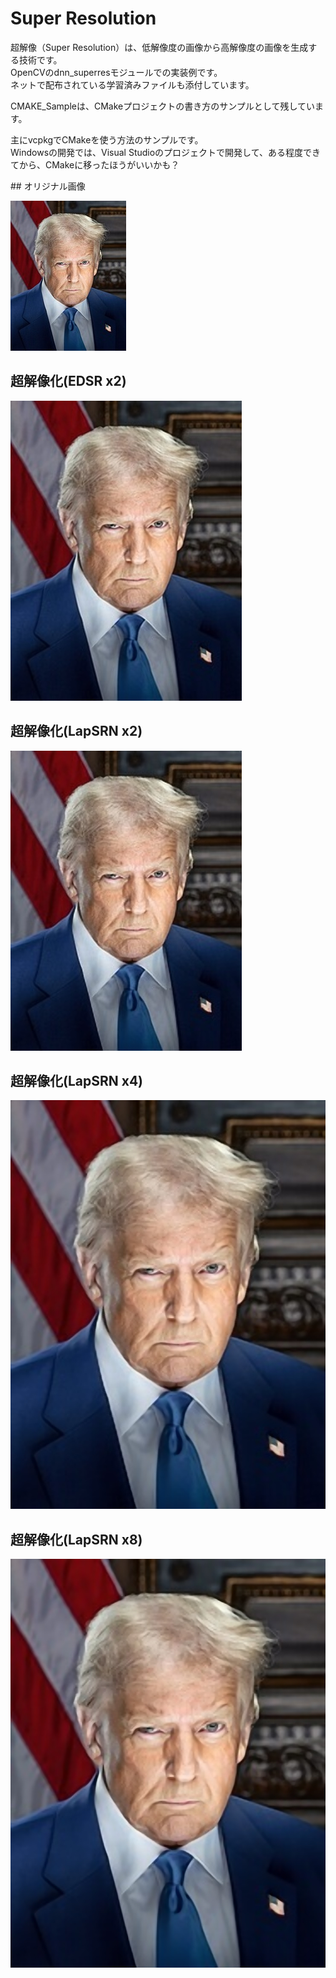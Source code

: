# Super Resolution
超解像（Super Resolution）は、低解像度の画像から高解像度の画像を生成する技術です。<br>
OpenCVのdnn_superresモジュールでの実装例です。<br>
ネットで配布されている学習済みファイルも添付しています。<br>
<p></p>
CMAKE_Sampleは、CMakeプロジェクトの書き方のサンプルとして残しています。<br>
<p></p>
主にvcpkgでCMakeを使う方法のサンプルです。<br>
Windowsの開発では、Visual Studioのプロジェクトで開発して、ある程度できてから、CMakeに移ったほうがいいかも？
<p></p>
## オリジナル画像

![オリジナル画像](TrumpPortrait_Small.jpg)

## 超解像化(EDSR x2)

![EDSR x2](EDSR_x2.jpg)

## 超解像化(LapSRN x2)

![LapSRN x2](LapSRN_x2.jpg)


## 超解像化(LapSRN x4)

![LapSRN x4](LapSRN_x4.jpg)


## 超解像化(LapSRN x8)

![LapSRN x8](LapSRN_x8.jpg)
